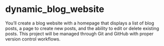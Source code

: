 # dynamic_blog_website

You’ll create a blog website with a homepage that displays a list of blog posts, a page to create new posts, and the ability to edit or delete existing posts. This project will be managed through Git and GitHub with proper version control workflows.
